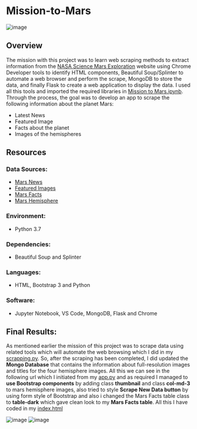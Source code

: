 # Mission-to-Mars
![image](https://user-images.githubusercontent.com/92283185/147867528-e5916acd-1abc-4c6d-ab64-9b30ca604c15.png)

## Overview 
The mission with this project was to learn web scraping methods to extract information from the [NASA Science Mars Exploration](https://mars.nasa.gov/news/?page=0&per_page=40&order=publish_date+desc%2Ccreated_at+desc&search=&category=19%2C165%2C184%2C204&blank_scope=Latest) website using Chrome Developer tools to identify HTML components, Beautiful Soup/Splinter to automate a web browser and perform the scrape, MongoDB to store the data, and finally Flask to create a web application to display the data. I used all this tools and imported the required libraries in [Mission to Mars.ipynb](https://github.com/namu12345/Mission-to-Mars/blob/main/Mars_Scraping/Mission_to_Mars_Challenge.ipynb). Through the process, the goal was to develop an app to scrape the following information about the planet Mars:

- Latest News
- Featured Image
- Facts about the planet
- Images of the hemispheres

## Resources 
### Data Sources:
- [Mars News](https://redplanetscience.com/)
- [Featured Images](https://spaceimages-mars.com/)
- [Mars Facts](https://galaxyfacts-mars.com/)
- [Mars Hemisphere](https://astrogeology.usgs.gov/search/results?q=hemisphere+enhanced&k1=target&v1=Mars)

### Environment:
- Python 3.7

### Dependencies:
- Beautiful Soup and Splinter

### Languages:
- HTML, Bootstrap 3 and Python

### Software:
- Jupyter Notebook, VS Code, MongoDB, Flask and Chrome

## Final Results:
As mentioned earlier the mission of this project was to scrape data using related tools which will automate the web browsing which I did in my [scrapping.py](https://github.com/namu12345/Mission-to-Mars/blob/main/Mars_Scraping/scraping.py). So, after the scraping has been completed, I did updated the **Mongo Database** that contains the information about full-resolution images and titles for the four hemisphere images. All this we can see in the following url which I initiated from my [app.py](https://github.com/namu12345/Mission-to-Mars/blob/main/Mars_Scraping/app.py) and as required I managed to **use Bootstrap components** by adding class **thumbnail** and class **col-md-3** to mars hemisphere images, also tried to style **Scrape New Data button** by using form style of Bootstrap and also i changed the Mars Facts table class to **table-dark**  which gave clean look to my **Mars Facts table**. All this I have coded in my [index.html](https://github.com/namu12345/Mission-to-Mars/blob/main/Mars_Scraping/templates/index.html)


![image](https://user-images.githubusercontent.com/92283185/148243677-e6ed0714-f90d-41ab-9863-ea4ea3c41941.png)
![image](https://user-images.githubusercontent.com/92283185/148243874-fa2ba7cc-fcbc-49c5-b72a-2c7399eb66c6.png)

